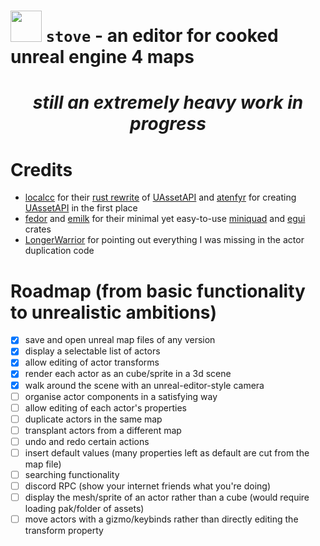 # <img src="assets/pot.ico" width="50" /> `stove` - an editor for cooked unreal engine 4 maps
*<h1 align="center">still an extremely heavy work in progress</h1>*
# Credits
- [localcc](https://github.com/localcc) for their [rust rewrite](https://github.com/AstroTechies/unrealmodding/tree/main/unreal_asset) of [UAssetAPI](https://github.com/atenfyr/UAssetAPI) and [atenfyr](https://github.com/atenfyr) for creating [UAssetAPI](https://github.com/atenfyr/UAssetAPI) in the first place
- [fedor](https://github.com/not-fl3) and [emilk](https://github.com/emilk) for their minimal yet easy-to-use [miniquad](https://crates.io/crates/miniquad) and [egui](https://crates.io/crates/egui) crates
- [LongerWarrior](https://github.com/LongerWarrior) for pointing out everything I was missing in the actor duplication code
# Roadmap (from basic functionality to unrealistic ambitions)
- [x] save and open unreal map files of any version
- [x] display a selectable list of actors
- [x] allow editing of actor transforms
- [x] render each actor as an cube/sprite in a 3d scene
- [x] walk around the scene with an unreal-editor-style camera
- [ ] organise actor components in a satisfying way
- [ ] allow editing of each actor's properties
- [ ] duplicate actors in the same map
- [ ] transplant actors from a different map
- [ ] undo and redo certain actions
- [ ] insert default values (many properties left as default are cut from the map file)
- [ ] searching functionality
- [ ] discord RPC (show your internet friends what you're doing)
- [ ] display the mesh/sprite of an actor rather than a cube (would require loading pak/folder of assets)
- [ ] move actors with a gizmo/keybinds rather than directly editing the transform property
